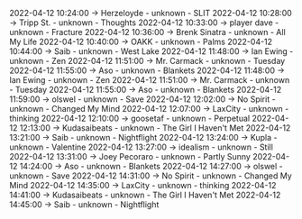 2022-04-12 10:24:00 -> Herzeloyde - unknown - SLIT
2022-04-12 10:28:00 -> Tripp St. - unknown - Thoughts
2022-04-12 10:33:00 -> player dave - unknown - Fracture
2022-04-12 10:36:00 -> Brenk Sinatra - unknown - All My Life
2022-04-12 10:40:00 -> OAKK - unknown - Palms
2022-04-12 10:44:00 -> Saib - unknown - West Lake
2022-04-12 11:48:00 -> Ian Ewing - unknown - Zen
2022-04-12 11:51:00 -> Mr. Carmack - unknown - Tuesday
2022-04-12 11:55:00 -> Aso - unknown - Blankets
2022-04-12 11:48:00 -> Ian Ewing - unknown - Zen
2022-04-12 11:51:00 -> Mr. Carmack - unknown - Tuesday
2022-04-12 11:55:00 -> Aso - unknown - Blankets
2022-04-12 11:59:00 -> olswel - unknown - Save
2022-04-12 12:02:00 -> No Spirit - unknown - Changed My Mind
2022-04-12 12:07:00 -> LaxCity - unknown - thinking
2022-04-12 12:10:00 -> goosetaf - unknown - Perpetual
2022-04-12 12:13:00 -> Kudasaibeats - unknown - The Girl I Haven't Met
2022-04-12 13:21:00 -> Saib - unknown - Nightflight
2022-04-12 13:24:00 -> Kupla - unknown - Valentine
2022-04-12 13:27:00 -> idealism - unknown - Still
2022-04-12 13:31:00 -> Joey Pecoraro - unknown - Partly Sunny
2022-04-12 14:24:00 -> Aso - unknown - Blankets
2022-04-12 14:27:00 -> olswel - unknown - Save
2022-04-12 14:31:00 -> No Spirit - unknown - Changed My Mind
2022-04-12 14:35:00 -> LaxCity - unknown - thinking
2022-04-12 14:41:00 -> Kudasaibeats - unknown - The Girl I Haven't Met
2022-04-12 14:45:00 -> Saib - unknown - Nightflight
